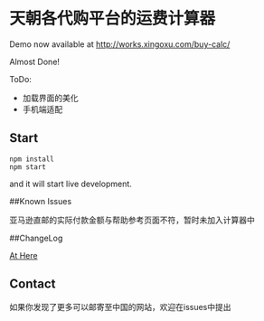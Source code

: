 # 天朝各代购平台的运费计算器
Demo now available at http://works.xingoxu.com/buy-calc/

Almost Done!

ToDo:
- 加载界面的美化
- 手机端适配

## Start

```
npm install
npm start
```
and it will start live development.

##Known Issues

亚马逊直邮的实际付款金额与帮助参考页面不符，暂时未加入计算器中

##ChangeLog

[At Here](https://github.com/xingoxu/works/blob/master/buy-calc/changelog.md)

## Contact

如果你发现了更多可以邮寄至中国的网站，欢迎在issues中提出
